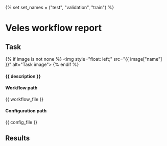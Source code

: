 {% set set_names = ("test", "validation", "train") %}

Veles workflow report
=====================

Task
----

{% if image is not none %}
<img style="float: left;" src="{{ image["name"] }}" alt="Task image">
{% endif %}

#### {{ description }}

#### Workflow path

{{ workflow_file }}

#### Configuration path

{{ config_file }}

Results
-------
